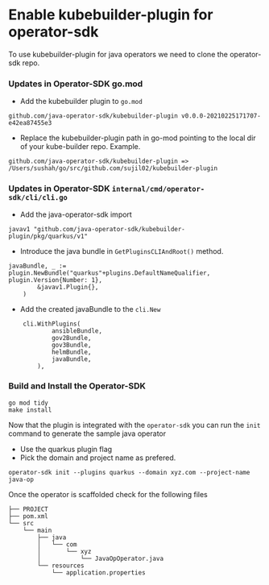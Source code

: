 # Enable kubebuilder-plugin for operator-sdk


To use kubebuilder-plugin for java operators we need to clone the operator-sdk repo. 

### Updates in Operator-SDK go.mod

- Add the kubebuilder plugin to `go.mod`

```
github.com/java-operator-sdk/kubebuilder-plugin v0.0.0-20210225171707-e42ea87455e3
```

- Replace the kubebuilder-plugin path in go-mod pointing to the local dir of your kube-builder repo. Example.

```
github.com/java-operator-sdk/kubebuilder-plugin => /Users/sushah/go/src/github.com/sujil02/kubebuilder-plugin
```

### Updates in Operator-SDK `internal/cmd/operator-sdk/cli/cli.go`

- Add the java-operator-sdk import

```
javav1 "github.com/java-operator-sdk/kubebuilder-plugin/pkg/quarkus/v1"
```

- Introduce the java bundle in `GetPluginsCLIAndRoot()` method. 
```
javaBundle, _ := plugin.NewBundle("quarkus"+plugins.DefaultNameQualifier, plugin.Version{Number: 1},
		&javav1.Plugin{},
	)
```

- Add the created javaBundle to the `cli.New`

```
    cli.WithPlugins(
			ansibleBundle,
			gov2Bundle,
			gov3Bundle,
			helmBundle,
			javaBundle,
		),
```


### Build and Install the Operator-SDK
```
go mod tidy
make install
```

Now that the plugin is integrated with the `operator-sdk` you can run the `init` command to generate the sample java operator

- Use the quarkus plugin flag
- Pick the domain and project name as prefered.

```
operator-sdk init --plugins quarkus --domain xyz.com --project-name java-op
```

Once the operator is scaffolded check for the following files

```
├── PROJECT
├── pom.xml
└── src
    └── main
        ├── java
        │   └── com
        │       └── xyz
        │           └── JavaOpOperator.java
        └── resources
            └── application.properties

```